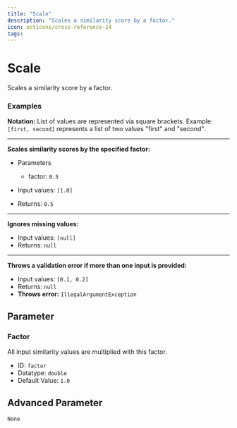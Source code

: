 ```yaml
---
title: "Scale"
description: "Scales a similarity score by a factor."
icon: octicons/cross-reference-24
tags: 
---
```

# Scale
<!-- This file was generated - DO NOT CHANGE IT MANUALLY -->



Scales a similarity score by a factor.

### Examples

**Notation:** List of values are represented via square brackets. Example: `[first, second]` represents a list of two values "first" and "second".

---
**Scales similarity scores by the specified factor:**

* Parameters
    * factor: `0.5`

* Input values: `[1.0]`
* Returns: `0.5`


---
**Ignores missing values:**

* Input values: `[null]`
* Returns: `null`


---
**Throws a validation error if more than one input is provided:**

* Input values: `[0.1, 0.2]`
* Returns: `null`
* **Throws error:** `IllegalArgumentException`




## Parameter

### Factor

All input similarity values are multiplied with this factor.

- ID: `factor`
- Datatype: `double`
- Default Value: `1.0`





## Advanced Parameter

`None`